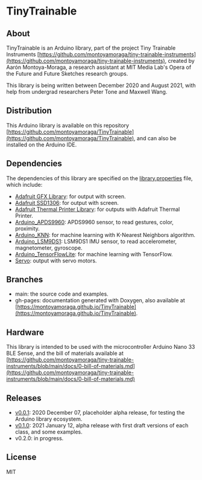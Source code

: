 # TinyTrainable

## About

TinyTrainable is an Arduino library, part of the project Tiny Trainable Instruments [https://github.com/montoyamoraga/tiny-trainable-instruments](https://github.com/montoyamoraga/tiny-trainable-instruments), created by Aarón Montoya-Moraga, a research assistant at MIT Media Lab's Opera of the Future and Future Sketches research groups.

This library is being written between December 2020 and August 2021, with help from undergrad researchers Peter Tone and Maxwell Wang.

## Distribution

This Arduino library is available on this repository [https://github.com/montoyamoraga/TinyTrainable](https://github.com/montoyamoraga/TinyTrainable), and can also be installed on the Arduino IDE.

## Dependencies

The dependencies of this library are specified on the [library.properties](library.properties) file, which include:

* [Adafruit GFX Library](https://github.com/adafruit/Adafruit-GFX-Library): for output with screen.
* [Adafruit SSD1306](https://github.com/adafruit/Adafruit_SSD1306): for output with screen.
* [Adafruit Thermal Printer Library](https://github.com/adafruit/Adafruit-Thermal-Printer-Library): for outputs with Adafruit Thermal Printer.
* [Arduino_APDS9960](https://github.com/arduino-libraries/Arduino_APDS9960): APDS9960 sensor, to read gestures, color, proximity.
* [Arduino_KNN](https://github.com/arduino-libraries/Arduino_KNN): for machine learning with K-Nearest Neighbors algorithm.
* [Arduino_LSM9DS1](https://github.com/arduino-libraries/Arduino_LSM9DS1): LSM9DS1 IMU sensor, to read accelerometer, magnetometer, gyroscope.
* [Arduino_TensorFlowLite](https://www.arduino.cc/reference/en/libraries/arduino_tensorflowlite/): for machine learning with TensorFlow.
* [Servo](https://github.com/arduino-libraries/Servo): output with servo motors.

## Branches

* main: the source code and examples.
* gh-pages: documentation generated with Doxygen, also available at [https://montoyamoraga.github.io/TinyTrainable](https://montoyamoraga.github.io/TinyTrainable).

## Hardware

This library is intended to be used with the microcontroller Arduino Nano 33 BLE Sense, and the bill of materials available at [https://github.com/montoyamoraga/tiny-trainable-instruments/blob/main/docs/0-bill-of-materials.md](https://github.com/montoyamoraga/tiny-trainable-instruments/blob/main/docs/0-bill-of-materials.md)

## Releases

* [v0.0.1](https://github.com/montoyamoraga/TinyTrainable/releases/tag/v0.0.1): 2020 December 07, placeholder alpha release, for testing the Arduino library ecosystem.
* [v0.1.0](https://github.com/montoyamoraga/TinyTrainable/releases/tag/v0.1.0): 2021 January 12, alpha release with first draft versions of each class, and some examples.
* v0.2.0: in progress.

## License

MIT
